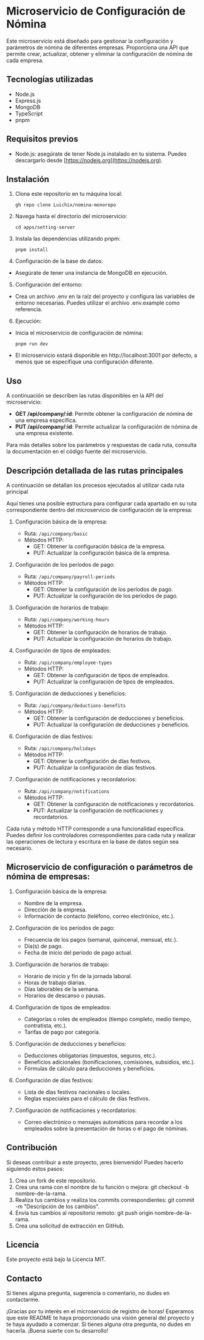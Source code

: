 # Microservicio de Configuración de Nómina

Este microservicio está diseñado para gestionar la configuración y parámetros de nómina de diferentes empresas. Proporciona una API que permite crear, actualizar, obtener y eliminar la configuración de nómina de cada empresa.

## Tecnologías utilizadas

- Node.js
- Express.js
- MongoDB
- TypeScript
- pnpm

## Requisitos previos

- Node.js: asegúrate de tener Node.js instalado en tu sistema. Puedes descargarlo desde [https://nodejs.org](https://nodejs.org).

## Instalación

1. Clona este repositorio en tu máquina local:

   ```shell
   gh repo clone Luichix/nomina-monorepo

   ```

2. Navega hasta el directorio del microservicio:

   ```shell
   cd apps/setting-server

   ```

3. Instala las dependencias utilizando pnpm:

   ```shell
   pnpm install

   ```

4. Configuración de la base de datos:

- Asegúrate de tener una instancia de MongoDB en ejecución.

5. Configuración del entorno:

- Crea un archivo .env en la raíz del proyecto y configura las variables de entorno necesarias. Puedes utilizar el archivo .env.example como referencia.

6. Ejecución:

- Inicia el microservicio de configuración de nómina:

  ```shell
  pnpm run dev

  ```

- El microservicio estará disponible en http://localhost:3001 por defecto, a menos que se especifique una configuración diferente.

## Uso

A continuación se describen las rutas disponibles en la API del microservicio:

- **GET /api/company/:id**: Permite obtener la configuración de nómina de una empresa específica.
- **PUT /api/company/:id**: Permite actualizar la configuración de nómina de una empresa existente.

Para más detalles sobre los parámetros y respuestas de cada ruta, consulta la documentación en el código fuente del microservicio.

## Descripción detallada de las rutas principales

A continuación se detallan los procesos ejecutados al utilizar cada ruta principal

Aquí tienes una posible estructura para configurar cada apartado en su ruta correspondiente dentro del microservicio de configuración de la empresa:

1. Configuración básica de la empresa:

   - Ruta: `/api/company/basic`
   - Métodos HTTP:
     - GET: Obtener la configuración básica de la empresa.
     - PUT: Actualizar la configuración básica de la empresa.

2. Configuración de los períodos de pago:

   - Ruta: `/api/company/payroll-periods`
   - Métodos HTTP:
     - GET: Obtener la configuración de los períodos de pago.
     - PUT: Actualizar la configuración de los períodos de pago.

3. Configuración de horarios de trabajo:

   - Ruta: `/api/company/working-hours`
   - Métodos HTTP:
     - GET: Obtener la configuración de horarios de trabajo.
     - PUT: Actualizar la configuración de horarios de trabajo.

4. Configuración de tipos de empleados:

   - Ruta: `/api/company/employee-types`
   - Métodos HTTP:
     - GET: Obtener la configuración de tipos de empleados.
     - PUT: Actualizar la configuración de tipos de empleados.

5. Configuración de deducciones y beneficios:

   - Ruta: `/api/company/deductions-benefits`
   - Métodos HTTP:
     - GET: Obtener la configuración de deducciones y beneficios.
     - PUT: Actualizar la configuración de deducciones y beneficios.

6. Configuración de días festivos:

   - Ruta: `/api/company/holidays`
   - Métodos HTTP:
     - GET: Obtener la configuración de días festivos.
     - PUT: Actualizar la configuración de días festivos.

7. Configuración de notificaciones y recordatorios:
   - Ruta: `/api/company/notifications`
   - Métodos HTTP:
     - GET: Obtener la configuración de notificaciones y recordatorios.
     - PUT: Actualizar la configuración de notificaciones y recordatorios.

Cada ruta y método HTTP corresponde a una funcionalidad específica. Puedes definir los controladores correspondientes para cada ruta y realizar las operaciones de lectura y escritura en la base de datos según sea necesario.

## Microservicio de configuración o parámetros de nómina de empresas:

1. Configuración básica de la empresa:

   - Nombre de la empresa.
   - Dirección de la empresa.
   - Información de contacto (teléfono, correo electrónico, etc.).

2. Configuración de los períodos de pago:

   - Frecuencia de los pagos (semanal, quincenal, mensual, etc.).
   - Día(s) de pago.
   - Fecha de inicio del período de pago actual.

3. Configuración de horarios de trabajo:

   - Horario de inicio y fin de la jornada laboral.
   - Horas de trabajo diarias.
   - Días laborables de la semana.
   - Horarios de descanso o pausas.

4. Configuración de tipos de empleados:

   - Categorías o roles de empleados (tiempo completo, medio tiempo, contratista, etc.).
   - Tarifas de pago por categoría.

5. Configuración de deducciones y beneficios:

   - Deducciones obligatorias (impuestos, seguros, etc.).
   - Beneficios adicionales (bonificaciones, comisiones, subsidios, etc.).
   - Fórmulas de cálculo para deducciones y beneficios.

6. Configuración de días festivos:

   - Lista de días festivos nacionales o locales.
   - Reglas especiales para el cálculo de días festivos.

7. Configuración de notificaciones y recordatorios:

   - Correo electrónico o mensajes automáticos para recordar a los empleados sobre la presentación de horas o el pago de nóminas.

## Contribución

Si deseas contribuir a este proyecto, ¡eres bienvenido! Puedes hacerlo siguiendo estos pasos:

1. Crea un fork de este repositorio.
2. Crea una rama con el nombre de tu función o mejora: git checkout -b nombre-de-la-rama.
3. Realiza tus cambios y realiza los commits correspondientes: git commit -m "Descripción de los cambios".
4. Envía tus cambios al repositorio remoto: git push origin nombre-de-la-rama.
5. Crea una solicitud de extracción en GitHub.

## Licencia

Este proyecto está bajo la Licencia MIT.

## Contacto

Si tienes alguna pregunta, sugerencia o comentario, no dudes en contactarme.

¡Gracias por tu interés en el microservicio de registro de horas! Esperamos que este README te haya proporcionado una visión general del proyecto y te haya ayudado a comenzar. Si tienes alguna otra pregunta, no dudes en hacerla. ¡Buena suerte con tu desarrollo!

